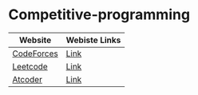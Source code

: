 # Competitive-programming


|Website |Webiste Links| 
|--|--|
|[CodeForces]()|[Link](https://codeforces.com/)|
|[Leetcode]()|[Link](https://codeforces.com/)|
|[Atcoder]()|[Link](https://codeforces.com/)|
